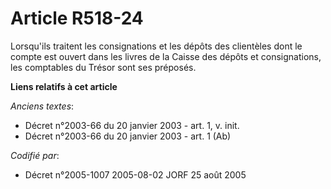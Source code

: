 # Article R518-24

Lorsqu'ils traitent les consignations et les dépôts des clientèles dont le compte est ouvert dans les livres de la Caisse des
dépôts et consignations, les comptables du Trésor sont ses préposés.

**Liens relatifs à cet article**

_Anciens textes_:

  - Décret n°2003-66 du 20 janvier 2003 - art. 1, v. init.
  - Décret n°2003-66 du 20 janvier 2003 - art. 1 (Ab)

_Codifié par_:

  - Décret n°2005-1007 2005-08-02 JORF 25 août 2005
